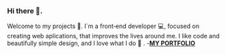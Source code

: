 ### Hi there 👋. 
Welcome to my projects 🙂. I`m a front‑end developer 💻, focused on creating web aplications, that improves the lives around me. I like code and beautifully simple design, and I love what I do 🥰 . 
-**[MY PORTFOLIO](http://grenvalz.kl.com.ua/)**

